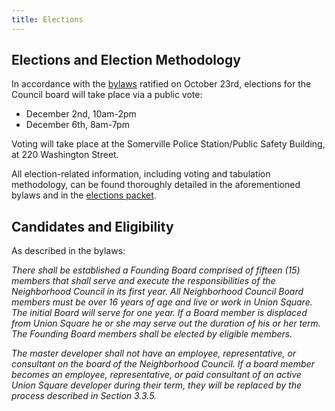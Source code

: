 ```yaml
---
title: Elections
---
```

## Elections and Election Methodology

In accordance with the [bylaws](https://docs.google.com/document/d/1uf6hVFaPQ8aXF5Ectis_0E4kZJfudzCAczJdVcZ6YAc/edit) ratified on October 23rd, elections for the Council board will take place via a public vote:

* December 2nd, 10am-2pm
* December 6th, 8am-7pm

Voting will take place at the Somerville Police Station/Public Safety Building, at 220 Washington Street.

All election-related information, including voting and tabulation methodology, can be found thoroughly detailed in the aforementioned bylaws and in the [elections packet](unionsquareneighborhoodcouncil.org/USNC%20October%202017%20Elections%20Packet%20FINAL.pdf).

## Candidates and Eligibility

As described in the bylaws:

*There shall be established a Founding Board comprised of fifteen (15) members that shall serve and execute the responsibilities of the Neighborhood Council in its first year.  All Neighborhood Council Board members must be over 16 years of age and live or work in Union Square. The initial Board will serve for one year. If a Board member is displaced from Union Square he or she may serve out the duration of his or her term. The Founding Board members shall be elected by eligible members.*

*The master developer shall not have an employee, representative, or consultant on the board of the Neighborhood Council. If a board member becomes an employee, representative, or paid consultant of an active Union Square developer during their term, they will be replaced by the process described in Section 3.3.5.*
